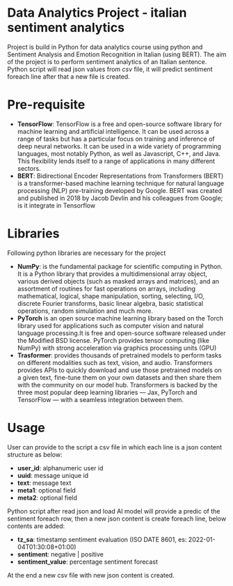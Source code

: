 # Data Analytics Project - italian sentiment analytics
Project is build in Python for data analytics course using python and Sentiment Analysis and Emotion Recognition in Italian (using BERT). The aim of the project is to perform sentiment analytics of an Italian sentence.
Python script will read json values from *csv* file, it will predict sentiment foreach line after that a new file is created.

# Pre-requisite
- **TensorFlow**: TensorFlow is a free and open-source software library for machine learning and artificial intelligence. It can be used across a range of tasks but has a particular focus on training and inference of deep neural networks. It can be used in a wide variety of programming languages, most notably Python, as well as Javascript, C++, and Java. This flexibility lends itself to a range of applications in many different sectors.
- **BERT**: Bidirectional Encoder Representations from Transformers (BERT) is a transformer-based machine learning technique for natural language processing (NLP) pre-training developed by Google. BERT was created and published in 2018 by Jacob Devlin and his colleagues from Google; is it integrate in Tensorflow

# Libraries 
Following python libraries are necessary for the project
- **NumPy**: is the fundamental package for scientific computing in Python. It is a Python library that provides a multidimensional array object, various derived objects (such as masked arrays and matrices), and an assortment of routines for fast operations on arrays, including mathematical, logical, shape manipulation, sorting, selecting, I/O, discrete Fourier transforms, basic linear algebra, basic statistical operations, random simulation and much more.
- **PyTorch** is an open source machine learning library based on the Torch library used for applications such as computer vision and natural language processing.It is free and open-source software released under the Modified BSD license.
PyTorch provides tensor computing (like NumPy) with strong acceleration via graphics processing units (GPU)
- **Trasformer**: provides thousands of pretrained models to perform tasks on different modalities such as text, vision, and audio.
Transformers provides APIs to quickly download and use those pretrained models on a given text, fine-tune them on your own datasets and then share them with the community on our model hub.
Transformers is backed by the three most popular deep learning libraries — Jax, PyTorch and TensorFlow — with a seamless integration between them.

# Usage
User can provide to the script a csv file in which each line is a json content structure as below:

- **user_id**: alphanumeric user id
- **uuid**: message unique id
- **text**: message text
- **meta1**: optional field 
- **meta2**: optional field

Python script after read json and load AI model will provide a predic of the sentiment foreach row, then a new json content is create foreach line, below contents are added:

- **tz_sa**: timestamp sentiment evaluation (ISO DATE 8601, es: 2022-01-04T01:30:08+01:00)
- **sentiment**: negative | positive
- **sentiment_value**: percentage sentiment forecast

At the end a new csv file with new json content is created.

